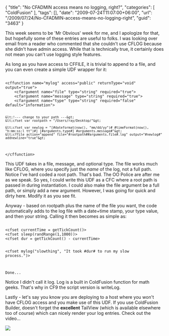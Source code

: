 {
	"title": "No CFADMIN access means no logging, right?",
	"categories": [
		"ColdFusion"
	],
	"tags": [],
	"date": "2009-07-24T11:07:00+06:00",
	"url": "/2009/07/24/No-CFADMIN-access-means-no-logging-right",
	"guid": "3463"
}

This week seems to be 'Mr Obvious' week for me, and I apologize for that, but hopefully some of these entries are useful to folks. I was looking over email from a reader who commented that she couldn't use CFLOG because she didn't have admin access. While that is technically true, it certainly does not mean you can't use logging style features. 

As long as you have access to CFFILE, it is trivial to append to a file, and you can even create a simple UDF wrapper for it:
<!--more-->
<code>
&lt;cffunction name="mylog" access="public" returnType="void" output="true"&gt;
	&lt;cfargument name="file" type="string" required="true"&gt;
	&lt;cfargument name="message" type="string" required="true"&gt;
	&lt;cfargument name="type" type="string" required="false" default="information"&gt;
	
	&lt;!--- change to your path ---&gt;
	&lt;cfset var rootpath = "/Users/ray/Desktop/"&gt;
	
	&lt;cfset var newlog = "[#dateformat(now(), "mm/dd/yy")# #timeFormat(now(), "h:mm:ss:l tt")#] [#arguments.type#] #arguments.message#"&gt;
	&lt;cffile action="append" file="#rootpath##arguments.file#.log" output="#newlog#" addnewline="true"&gt;
	
&lt;/cffunction&gt;
</code>

This UDF takes in a file, message, and optional type. The file works much like CFLOG, where you specify just the <i>name</i> of the log, not a full path. Notice I've hard coded a root path. That's bad. The OO Police are after me as we speak. So yes, I could write this UDF as a CFC where a root path is passed in during instantiation. I could also make the file argument be a full path, or simply add a new argument. However, I was going for quick and dirty here. Modify it as you see fit.

Anyway - based on rootpath plus the name of the file you want, the code automatically adds to the log file with a date+time stamp, your type value, and then your string. Calling it then becomes as simple as:

<code>
&lt;cfset currentTime = getTickCount()&gt;
&lt;cfset sleep(randRange(1,1000))&gt;
&lt;cfset dur = getTickCount() - currentTime&gt;

&lt;cfset mylog("slowthing", "It took #dur# to run my slow process.")&gt;

Done...
</code>

Notice I didn't call it log. Log is a built in ColdFusion function for math geeks. That's why in CF9 the script version is writeLog. 

Lastly - let's say you know you are deploying to a host where you won't have CFLOG access and you make use of this UDF. If you use ColdFusion Builder, doesn't forget the <b>excellent</b> TailView (which is available elsewhere too of course) which can nicely render your log entries. Check out the video...

<a href="http://www.raymondcamden.com/images/videos/cfb.swf"><img src="https://static.raymondcamden.com/images/cfjedi/Picture 57.png" /></a>